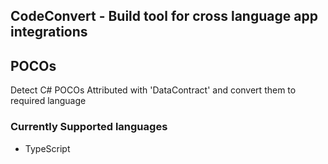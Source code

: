 ## CodeConvert - Build tool for cross language app integrations

## POCOs
Detect C# POCOs Attributed with 'DataContract' and convert them to required language
### Currently Supported languages
- TypeScript